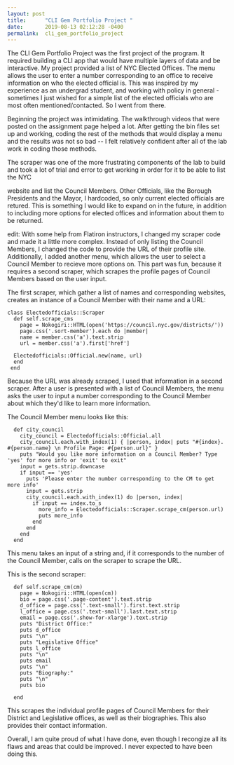 ```yaml
---
layout: post
title:      "CLI Gem Portfolio Project "
date:       2019-08-13 02:12:28 -0400
permalink:  cli_gem_portfolio_project
---
```



The CLI Gem Portfolio Project was the first project of the program. It required building a CLI app that would have multiple layers of data and be interactive. My project provided a list of NYC Elected Offices. The menu allows the user to enter a number corresponding to an office to receive information on who the elected official is. This was inspired by my experience as an undergrad student, and working with policy in general - sometimes I just wished for a simple list of the elected officials who are most often mentioned/contacted. So I went from there.  

Beginning the project was intimidating. The walkthrough videos that were posted on the assignment page helped a lot. After getting the bin files set up and working, coding the rest of the methods that would display a menu and the results was not so bad -- I felt relatively confident after all of the lab work in coding those methods. 

The scraper was one of the more frustrating components of the lab to build and took a lot of trial and error to get working in order for it to be able to list the NYC 


website and list the Council Members. Other Officials, like the Borough Presidents and the Mayor, I hardcoded, so only current elected officials are retured. This is something I would like to expand on in the future, in addition to including more options for elected offices and information about them to be returned. 

edit: 
With some help from Flatiron instructors, I changed my scraper code and made it a little more complex. Instead of only listing the Council Members, I changed the code to provide the URL of their profile site. Additionally, I added another menu, which allows the user to select a Council Member to recieve more options on. This part was fun, because it requires a second scraper, which scrapes the profile pages of Council Members based on the user input. 


The first scraper, which gather a list of names and corresponding websites, creates an instance of a Council Member with their name and a URL:


    class Electedofficials::Scraper
      def self.scrape_cms
        page = Nokogiri::HTML(open('https://council.nyc.gov/districts/'))
        page.css('.sort-member').each do |member|
        name = member.css('a').text.strip
        url = member.css('a').first['href']

      Electedofficials::Official.new(name, url)
      end
     end
  


Because the URL was already scraped, I used that information in a second scraper. After a user is presented with a list of Council Members, the menu asks the user to input a number corresponding to the Council Member about which they'd like to learn more information. 


The Council Member menu looks like this: 

      def city_council
        city_council = Electedofficials::Official.all
        city_council.each.with_index(1) { |person, index| puts "#{index}. #{person.name} \n Profile Page: #{person.url}" }
        puts "Would you like more information on a Council Member? Type 'yes' for more info or 'exit' to exit"
        input = gets.strip.downcase
        if input == 'yes'
          puts 'Please enter the number corresponding to the CM to get more info'
          input = gets.strip
          city_council.each.with_index(1) do |person, index|
            if input == index.to_s
              more_info = Electedofficials::Scraper.scrape_cm(person.url)
              puts more_info
            end
          end
        end
      end



This menu takes an input of a string and, if it corresponds to the number of the Council Member, calls on the scraper to scrape the URL. 

This is the second scraper: 

      def self.scrape_cm(cm)
        page = Nokogiri::HTML(open(cm))
        bio = page.css('.page-content').text.strip
        d_office = page.css('.text-small').first.text.strip
        l_office = page.css('.text-small').last.text.strip
        email = page.css('.show-for-xlarge').text.strip
        puts "District Office:"
        puts d_office
        puts "\n"
        puts "Legislative Office"
        puts l_office
        puts "\n"
        puts email
        puts "\n"
        puts "Biography:"
        puts "\n"
        puts bio

      end
  
  
  
 This scrapes the individual profile pages of Council Members for their District and Legislative offices, as well as their biographies. This also provides their contact information. 


Overall, I am quite proud of what I have done, even though I recongize all its flaws and areas that could be improved. I never expected to have been doing this. 
